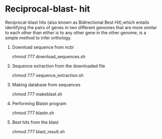 # Reciprocal-blast- hit
Reciprocal-blast hits (also known as Bidirectional Best Hit),which entails identifying the pairs of genes in two different genomes that are more similar to each other than either is to any other gene in the other genome, is a simple method to infer orthology.

1.  Download sequence from ncbi

    chmod 777 download_sequences.sh

2. Sequence extraction from the downloaded file

    chmod 777 sequence_extraction.sh

3.  Making database from sequences

    chmod 777 makeblast.sh

4. Performing Blastn program 

    chmod 777 blastn.sh

5. Best hits from the blast

    chmod 777 blast_result.sh

